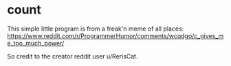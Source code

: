 # count

This simple little program is from a freak'n meme of all places: https://www.reddit.com/r/ProgrammerHumor/comments/wcqdgo/c_gives_me_too_much_power/

So credit to the creator reddit user u/RerisCat.

